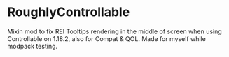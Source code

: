 # RoughlyControllable
Mixin mod to fix REI Tooltips rendering in the middle of screen when using Controllable on 1.18.2, also for Compat &amp; QOL. Made for myself while modpack testing.
